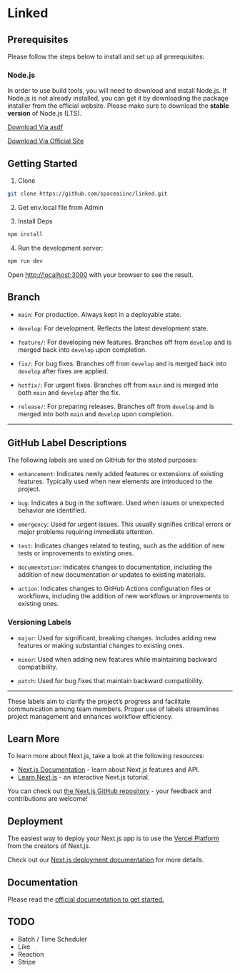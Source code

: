# Linked

## Prerequisites

Please follow the steps below to install and set up all prerequisites:

### Node.js

In order to use build tools, you will need to download and install Node.js. If Node.js is not already installed, you can get it by downloading the package installer from the official website. Please make sure to download the **stable version** of Node.js (LTS).

[Download Via asdf](https://github.com/asdf-vm/asdf-nodejs)

[Download Via Official Site](https://nodejs.org/)

## Getting Started

1. Clone

```bash
git clone https://github.com/spaceaiinc/linked.git
```

2. Get env.local file from Admin

3. Install Deps

```bash
npm install
```

4. Run the development server:

```bash
npm run dev
```

Open [http://localhost:3000](http://localhost:3000) with your browser to see the result.

## Branch

- `main`: For production. Always kept in a deployable state.

- `develop`: For development. Reflects the latest development state.

- `feature/`: For developing new features. Branches off from `develop` and is merged back into `develop` upon completion.

- `fix/`: For bug fixes. Branches off from `develop` and is merged back into `develop` after fixes are applied.

- `hotfix/`: For urgent fixes. Branches off from `main` and is merged into both `main` and `develop` after the fix.

- `release/`: For preparing releases. Branches off from `develop` and is merged into both `main` and `develop` upon completion.

---

## GitHub Label Descriptions

The following labels are used on GitHub for the stated purposes:

- `enhancement`: Indicates newly added features or extensions of existing features. Typically used when new elements are introduced to the project.

- `bug`: Indicates a bug in the software. Used when issues or unexpected behavior are identified.

- `emergency`: Used for urgent issues. This usually signifies critical errors or major problems requiring immediate attention.

- `test`: Indicates changes related to testing, such as the addition of new tests or improvements to existing ones.

- `documentation`: Indicates changes to documentation, including the addition of new documentation or updates to existing materials.

- `action`: Indicates changes to GitHub Actions configuration files or workflows, including the addition of new workflows or improvements to existing ones.

### Versioning Labels

- `major`: Used for significant, breaking changes. Includes adding new features or making substantial changes to existing ones.

- `minor`: Used when adding new features while maintaining backward compatibility.

- `patch`: Used for bug fixes that maintain backward compatibility.

---

These labels aim to clarify the project’s progress and facilitate communication among team members. Proper use of labels streamlines project management and enhances workflow efficiency.

## Learn More

To learn more about Next.js, take a look at the following resources:

- [Next.js Documentation](https://nextjs.org/docs) - learn about Next.js features and API.
- [Learn Next.js](https://nextjs.org/learn) - an interactive Next.js tutorial.

You can check out [the Next.js GitHub repository](https://github.com/vercel/next.js/) - your feedback and contributions are welcome!

## Deployment

The easiest way to deploy your Next.js app is to use the [Vercel Platform](https://vercel.com/new?utm_medium=default-template&filter=next.js&utm_source=create-next-app&utm_campaign=create-next-app-readme) from the creators of Next.js.

Check out our [Next.js deployment documentation](https://nextjs.org/docs/deployment) for more details.

## Documentation

Please read the [official documentation to get started.](https://docs.spaceai.jp)

## TODO

- Batch / Time Scheduler
- Like
- Reaction
- Stripe

